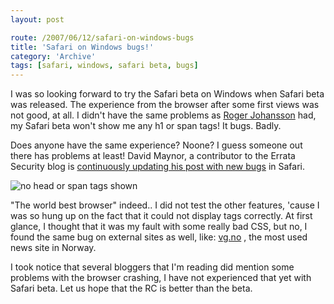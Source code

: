 ```yaml
---
layout: post

route: /2007/06/12/safari-on-windows-bugs
title: 'Safari on Windows bugs!'
category: 'Archive'
tags: [safari, windows, safari beta, bugs]
---
```


I was so looking forward to try the Safari beta on Windows when Safari beta was
released. The experience from the browser after some first views was not good,
at all. I didn't have the same problems as
<a class="ph" target="_blank" rel="noopener noreferrer" href="http://www.456bereastreet.com/archive/200706/safari_now_officially_available_for_windows/">Roger
Johansson</a> had, my Safari beta won't show me any h1 or span tags! It bugs.
Badly.

Does anyone have the same experience? Noone? I guess someone out there has
problems at least! David Maynor, a contributor to the Errata Security blog is
<a class="ph" target="_blank" rel="noopener noreferrer" href="http://erratasec.blogspot.com/2007/06/niiiice.html">continuously
updating his post with new bugs</a> in Safari.

<img src="/img/safaribug.jpg" alt="no head or span tags shown" class="ph"/>

"The world best browser" indeed.. I did not test the other features, 'cause I
was so hung up on the fact that it could not display tags correctly. At first
glance, I thought that it was my fault with some really bad CSS, but no, I found
the same bug on external sites as well, like:
<a class="ph" target="_blank" rel="noopener noreferrer" href="http://www.vg.no">vg.no</a>
, the most used news site in Norway.

I took notice that several bloggers that I'm reading did mention some problems
with the browser crashing, I have not experienced that yet with Safari beta. Let
us hope that the RC is better than the beta.
